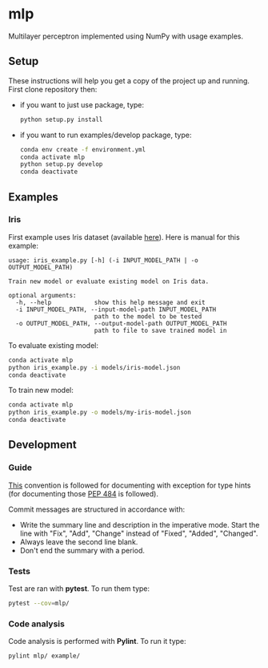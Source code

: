 # mlp
Multilayer perceptron implemented using NumPy with usage examples.

## Setup
These instructions will help you get a copy of the project up and running. First clone repository then:

- if you want to just use package, type:
  ```bash
  python setup.py install
  ```
- if you want to run examples/develop package, type:
  ```bash
  conda env create -f environment.yml
  conda activate mlp
  python setup.py develop
  conda deactivate
  ```

## Examples

### Iris
First example uses Iris dataset (available [here](https://archive.ics.uci.edu/ml/datasets/iris)). Here is manual for this example:
```
usage: iris_example.py [-h] (-i INPUT_MODEL_PATH | -o OUTPUT_MODEL_PATH)

Train new model or evaluate existing model on Iris data.

optional arguments:
  -h, --help            show this help message and exit
  -i INPUT_MODEL_PATH, --input-model-path INPUT_MODEL_PATH
                        path to the model to be tested
  -o OUTPUT_MODEL_PATH, --output-model-path OUTPUT_MODEL_PATH
                        path to file to save trained model in
```

To evaluate existing model:
```bash
conda activate mlp
python iris_example.py -i models/iris-model.json
conda deactivate
```

To train new model:
```bash
conda activate mlp
python iris_example.py -o models/my-iris-model.json
conda deactivate
```

## Development

### Guide
[This](http://sphinxcontrib-napoleon.readthedocs.io/en/latest/example_google.html) convention is followed for documenting with exception for type hints (for documenting those [PEP 484](https://www.python.org/dev/peps/pep-0484/) is followed).

Commit messages are structured in accordance with:
- Write the summary line and description in the imperative mode. Start the line with "Fix", "Add", "Change" instead of "Fixed", "Added", "Changed".
- Always leave the second line blank.
- Don't end the summary with a period.

### Tests
Test are ran with __pytest__. To run them type:
```bash
pytest --cov=mlp/
```

### Code analysis
Code analysis is performed with __Pylint__. To run it type:
```bash
pylint mlp/ example/
```
